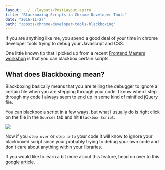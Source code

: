 ```yaml
---
layout: ../../layouts/PostLayout.astro
title: "Blackboxing Scripts in Chrome Developer Tools"
date: "2016-11-27"
path: "/posts/chrome-developer-tools-blackboxing"
---
```


If you are anything like me, you spend a good deal of your time in chrome developer tools trying to debug your Javascript and CSS.

One little known tip that I picked up from a recent <a href="https://frontendmasters.com/courses/chrome-dev-tools/">Frontend Masters workshop</a> is that you can blackbox certain scripts.

## What does Blackboxing mean?

Blackboxing basically means that you are telling the debugger to ignore a certain file when you are stepping through your code. I know when I step through my code I always seem to end up in some kind of minified jQuery file.

You can blackbox a script in a few ways, but what I usually do is right click on the file in the `Sources` tab and hit `Blackbox Script`.

<p><img src="/images/posts/chrome-developer-blackbox.png"></p>

Now if you `step over` or `step into` your code it will know to ignore your blackboxed script since your probably trying to debug your own code and don't care about anything within your libraries.

If you would like to learn a bit more about this feature, head on over to this <a href="https://developers.google.com/web/tools/chrome-devtools/javascript/step-code#blackbox_third-party_code">google article</a>.
